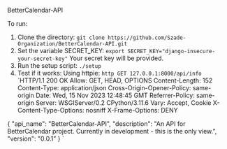 BetterCalendar-API

To run:
1. Clone the directory:
`git clone https://github.com/Szade-Organization/BetterCalendar-API.git`
2. Set the variable SECRET_KEY:
`export SECRET_KEY="django-insecure-your-secret-key"` 
Your secret key will be provided.
3. Run the setup script:
`./setup`
4. Test if it works:
Using httpie:
`http GET 127.0.0.1:8000/api/info`
`HTTP/1.1 200 OK
Allow: GET, HEAD, OPTIONS
Content-Length: 152
Content-Type: application/json
Cross-Origin-Opener-Policy: same-origin
Date: Wed, 15 Nov 2023 12:48:45 GMT
Referrer-Policy: same-origin
Server: WSGIServer/0.2 CPython/3.11.6
Vary: Accept, Cookie
X-Content-Type-Options: nosniff
X-Frame-Options: DENY

{
    "api_name": "BetterCalendar-API",
    "description": "An API for BetterCalendar project. Currently in development - this is the only view.",
    "version": "0.0.1"
}
`

